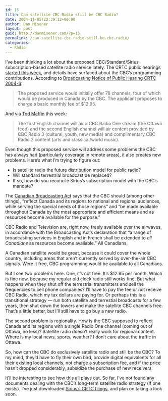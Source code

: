 ```yaml
---
id: 15
title: Can satellite CBC Radio still be CBC Radio?
date: 2004-11-05T22:39:12+00:00
author: Dan Misener
layout: post
guid: http://danmisener.com/?p=15
permalink: /can-satellite-cbc-radio-still-be-cbc-radio/
categories:
  - Radio
---
```

I&#8217;ve been thinking a lot about the proposed CBC/Standard/Sirius subscription-based satellite radio service lately. The CRTC public hearings [started this week](http://www.cbc.ca/story/canada/national/2004/11/01/satellite_radio_new041101.html), and details have surfaced about the CBC&#8217;s programming contributions. According to [Broadcasting Notice of Public Hearing CRTC 2004-6](http://www.crtc.gc.ca/archive/ENG/Hearings/2004/n2004-6.htm#2):

> The proposed service would initially offer 78 channels, four of which would be produced in Canada by the CBC. The applicant proposes to charge a basic monthly fee of $12.95.

And via [Tod Maffin](http://radio.blogware.com/blog/_archives/2004/11/4/175119.html) this week: 

> The first English channel will air a CBC Radio One stream (the Ottawa feed) and the second English channel will air content provided by CBC Radio 3 (cultural, youth, new media) and complimentary CBC Radio 2 content (arts and classical/world music).

Even though this proposed service will address some problems the CBC has always had (particularly coverage in remote areas), it also creates new problems. Here&#8217;s what I&#8217;m trying to figure out:

  * Is satellite radio the future distribution model for public radio?
  * Will standard terrestrial broadcast be replaced?
  * If so, how do you reconcile Sirius&#8217;s subscription model with the CBC&#8217;s mandate?

The [Canadian Broadcasting Act](http://laws.justice.gc.ca/en/B-9.01/) says that the CBC should (among other things), &#8220;reflect Canada and its regions to national and regional audiences, while serving the special needs of those regions&#8221; and &#8220;be made available throughout Canada by the most appropriate and efficient means and as resources become available for the purpose.&#8221;

CBC Radio and Television are, right now, freely available over the airwaves, in accordance with the Broadcasting Act&#8217;s declaration that &#8220;a range of broadcasting services in English and in French shall be extended to _all Canadians_ as resources become available.&#8221; All Canadians.

A Canadian satellite would be great, because it could cover the whole country, including areas that aren&#8217;t currently served by over-the-air CBC signals. Were it free, CBC programming would be available to all Canadians.

But I see two problems here. One, it&#8217;s not free. It&#8217;s $12.95 per month. Which is fine now, because my regular old clock radio still works fine. But what happens when they shut off the terrestrial transmitters and sell the frequencies to cell phone companies? I&#8217;ll have to pay the fee or not receive CBC Radio, which my tax dollars are paying for. Or perhaps this is a transitional strategy &#8212; run both satellite and terrestial broadcasts for a few years, then shut down the towers and make the satellite CBC channels free. That&#8217;s a little better, but I&#8217;ll still have to go buy a new radio.

The second problem is regionality. How is the CBC supposed to reflect Canada and its regions with a single Radio One channel (coming out of Ottawa, no less)? Satellite radio doesn&#8217;t really work for regional content. Where is my local news, sports, weather? I don&#8217;t care about the traffic in Ottawa.

So, how can the CBC do exclusively satellite radio and still be the CBC? To my mind, they&#8217;d have to fly their own bird, provide digital equivalents for all their existing local channels, not charge a subscription fee, and if the price hasn&#8217;t dropped considerably, subsidize the purchase of new receivers.

It&#8217;ll be interesting to see how this all plays out. So far, I&#8217;ve not found any documents dealing with the CBC&#8217;s long-term satellite radio strategy (if one exists). I&#8217;ve just downloaded [Sirius&#8217;s CRTC filings](http://www.crtc.gc.ca/Broadcast/eng/Applications/2003/2003-1885-9.zip), and plan on taking a look soon.